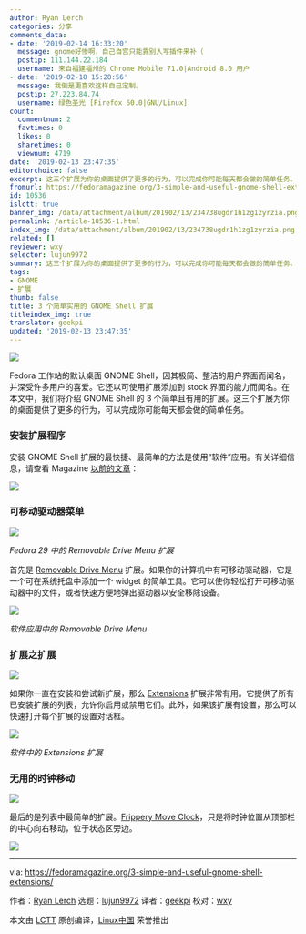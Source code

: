 ```yaml
---
author: Ryan Lerch
categories: 分享
comments_data:
- date: '2019-02-14 16:33:20'
  message: gnome好惨啊，自己自宫只能靠别人写插件来补（
  postip: 111.144.22.184
  username: 来自福建福州的 Chrome Mobile 71.0|Android 8.0 用户
- date: '2019-02-18 15:28:56'
  message: 我倒是更喜欢这样自己定制。
  postip: 27.223.84.74
  username: 绿色圣光 [Firefox 60.0|GNU/Linux]
count:
  commentnum: 2
  favtimes: 0
  likes: 0
  sharetimes: 0
  viewnum: 4719
date: '2019-02-13 23:47:35'
editorchoice: false
excerpt: 这三个扩展为你的桌面提供了更多的行为，可以完成你可能每天都会做的简单任务。
fromurl: https://fedoramagazine.org/3-simple-and-useful-gnome-shell-extensions/
id: 10536
islctt: true
banner_img: /data/attachment/album/201902/13/234738ugdr1h1zg1zyrzia.png
permalink: /article-10536-1.html
index_img: /data/attachment/album/201902/13/234738ugdr1h1zg1zyrzia.png.thumb.jpg
related: []
reviewer: wxy
selector: lujun9972
summary: 这三个扩展为你的桌面提供了更多的行为，可以完成你可能每天都会做的简单任务。
tags:
- GNOME
- 扩展
thumb: false
title: 3 个简单实用的 GNOME Shell 扩展
titleindex_img: true
translator: geekpi
updated: '2019-02-13 23:47:35'
---
```


![](/data/attachment/album/201902/13/234738ugdr1h1zg1zyrzia.png)


Fedora 工作站的默认桌面 GNOME Shell，因其极简、整洁的用户界面而闻名，并深受许多用户的喜爱。它还以可使用扩展添加到 stock 界面的能力而闻名。在本文中，我们将介绍 GNOME Shell 的 3 个简单且有用的扩展。这三个扩展为你的桌面提供了更多的行为，可以完成你可能每天都会做的简单任务。


### 安装扩展程序


安装 GNOME Shell 扩展的最快捷、最简单的方法是使用“软件”应用。有关详细信息，请查看 Magazine [以前的文章](https://fedoramagazine.org/install-extensions-via-software-application/)：


![](/data/attachment/album/201902/13/234739guapco7aop2d8p5w.jpg)


### 可移动驱动器菜单


![](/data/attachment/album/201902/13/234739opzjotgnczehjen9.jpg)


*Fedora 29 中的 Removable Drive Menu 扩展*


首先是 [Removable Drive Menu](https://extensions.gnome.org/extension/7/removable-drive-menu/) 扩展。如果你的计算机中有可移动驱动器，它是一个可在系统托盘中添加一个 widget 的简单工具。它可以使你轻松打开可移动驱动器中的文件，或者快速方便地弹出驱动器以安全移除设备。


![](/data/attachment/album/201902/13/234740ziqit8j2jiyygy23.png)


*软件应用中的 Removable Drive Menu*


### 扩展之扩展


![](/data/attachment/album/201902/13/234741l5syuzzz5ztuu2h5.jpg)


如果你一直在安装和尝试新扩展，那么 [Extensions](https://extensions.gnome.org/extension/1036/extensions/) 扩展非常有用。它提供了所有已安装扩展的列表，允许你启用或禁用它们。此外，如果该扩展有设置，那么可以快速打开每个扩展的设置对话框。


![](/data/attachment/album/201902/13/234741nbodtbggvxtszibm.png)


*软件中的 Extensions 扩展*


### 无用的时钟移动


![](/data/attachment/album/201902/13/234742ibeh8jtftncnbmcb.jpg)


最后的是列表中最简单的扩展。[Frippery Move Clock](https://extensions.gnome.org/extension/2/move-clock/)，只是将时钟位置从顶部栏的中心向右移动，位于状态区旁边。


![](/data/attachment/album/201902/13/234743jx9x5ay30xz90fj6.png)




---


via: <https://fedoramagazine.org/3-simple-and-useful-gnome-shell-extensions/>


作者：[Ryan Lerch](https://fedoramagazine.org/introducing-flatpak/) 选题：[lujun9972](https://github.com/lujun9972) 译者：[geekpi](https://github.com/geekpi) 校对：[wxy](https://github.com/wxy)


本文由 [LCTT](https://github.com/LCTT/TranslateProject) 原创编译，[Linux中国](https://linux.cn/) 荣誉推出